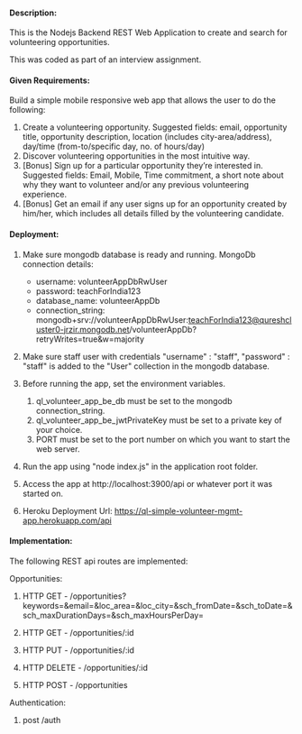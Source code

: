 #### Description:

This is the Nodejs Backend REST Web Application to create and search for volunteering opportunities.

This was coded as part of an interview assignment.

#### Given Requirements:

Build a simple mobile responsive web app that allows the user to do the following:

1. Create a volunteering opportunity. Suggested fields: email, opportunity title, opportunity
   description, location (includes city-area/address), day/time (from-to/specific day, no. of
   hours/day)
2. Discover volunteering opportunities in the most intuitive way.
3. [Bonus] Sign up for a particular opportunity they’re interested in. Suggested fields: Email,
   Mobile, Time commitment, a short note about why they want to volunteer and/or any
   previous volunteering experience.
4. [Bonus] Get an email if any user signs up for an opportunity created by him/her, which
   includes all details filled by the volunteering candidate.

#### Deployment:

1. Make sure mongodb database is ready and running.
   MongoDb connection details:

   - username: volunteerAppDbRwUser
   - password: teachForIndia123
   - database_name: volunteerAppDb
   - connection_string: mongodb+srv://volunteerAppDbRwUser:teachForIndia123@qureshcluster0-jrzir.mongodb.net/volunteerAppDb?retryWrites=true&w=majority

2. Make sure staff user with credentials "username" : "staff", "password" : "staff" is added to the "User" collection in the mongodb database.

3. Before running the app, set the environment variables.

   1. ql_volunteer_app_be_db must be set to the mongodb connection_string.
   2. ql_volunteer_app_be_jwtPrivateKey must be set to a private key of your choice.
   3. PORT must be set to the port number on which you want to start the web server.

4. Run the app using "node index.js" in the application root folder.

5. Access the app at http://localhost:3900/api or whatever port it was started on.

6. Heroku Deployment Url: https://ql-simple-volunteer-mgmt-app.herokuapp.com/api

#### Implementation:

The following REST api routes are implemented:

Opportunities:

1. HTTP GET - /opportunities?keywords=&email=&loc_area=&loc_city=&sch_fromDate=&sch_toDate=&sch_maxDurationDays=&sch_maxHoursPerDay=

2. HTTP GET - /opportunities/:id

3. HTTP PUT - /opportunities/:id

4. HTTP DELETE - /opportunities/:id

5. HTTP POST - /opportunities

Authentication:

1. post /auth
